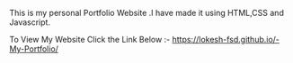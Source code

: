 This is my personal Portfolio Website .I have made it using HTML,CSS and Javascript.

To View My Website Click the Link Below :-
https://lokesh-fsd.github.io/-My-Portfolio/
